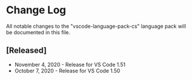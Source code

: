 # Change Log
All notable changes to the "vscode-language-pack-cs" language pack will be documented in this file.

## [Released]
* November 4, 2020 - Release for VS Code 1.51
* October 7, 2020 - Release for VS Code 1.50

